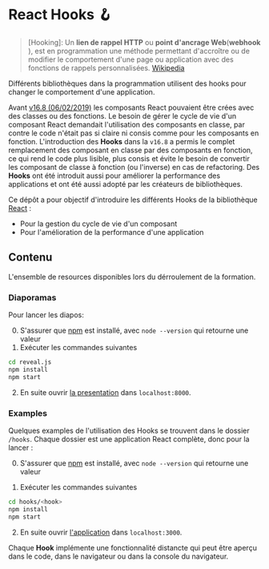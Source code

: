 # React Hooks 🪝

> [Hooking]: Un **lien de rappel HTTP** ou **point d'ancrage Web**(**webhook** ), est en programmation une méthode permettant d'accroître ou de modifier le comportement d'une page ou application avec des fonctions de rappels personnalisées. [Wikipedia](https://fr.wikipedia.org/wiki/Webhook)

Différents bibliothèques dans la programmation utilisent des hooks pour changer le comportement d'une application.

Avant [v16.8 (06/02/2019)](https://github.com/facebook/react/releases/tag/v16.8.0) les composants React pouvaient être crées avec des classes ou des fonctions. Le besoin de gérer le cycle de vie d'un composant React demandait l'utilisation des composants en classe, par contre le code n'était pas si claire ni consis comme pour les composants en fonction. L'introduction des **Hooks** dans la `v16.8` a permis le complet remplacement des composant en classe par des composants en fonction, ce qui rend le code plus lisible, plus consis et évite le besoin de convertir les composant de classe à fonction (ou l'inverse) en cas de refactoring. Des **Hooks** ont été introduit aussi pour améliorer la performance des applications et ont été aussi adopté par les créateurs de bibliothèques.

Ce dépôt a pour objectif d'introduire les différents Hooks de la bibliothèque [React](https://reactjs.org/docs/hooks-intro.html) :

- Pour la gestion du cycle de vie d'un composant
- Pour l'amélioration de la performance d'une application

## Contenu

L'ensemble de resources disponibles lors du dérroulement de la formation.

### Diaporamas

Pour lancer les diapos:

0. S'assurer que [npm](https://nodejs.org/en/download/) est installé, avec `node --version` qui retourne une valeur
1. Exécuter les commandes suivantes

```sh
cd reveal.js
npm install
npm start
```

2. En suite ouvrir [la presentation](http://localhost:8000/) dans `localhost:8000`.

### Examples

Quelques examples de l'utilisation des Hooks se trouvent dans le dossier `/hooks`.
Chaque dossier est une application React complète, donc pour la lancer :

0. S'assurer que [npm](https://nodejs.org/en/download/) est installé, avec `node --version` qui retourne une valeur

1. Exécuter les commandes suivantes

```sh
cd hooks/<hook>
npm install
npm start
```

2. En suite ouvrir [l'application](http://localhost:8000/) dans `localhost:3000`.

Chaque **Hook** implémente une fonctionnalité distancte qui peut être aperçu dans le code, dans le navigateur ou dans la console du navigateur.
